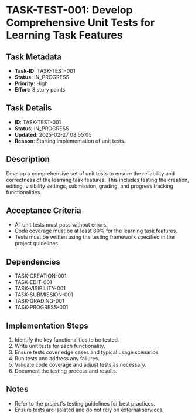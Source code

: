# TASK-TEST-001: Develop Comprehensive Unit Tests for Learning Task Features

## Task Metadata

- **Task-ID:** TASK-TEST-001
- **Status:** IN_PROGRESS
- **Priority:** High
- **Effort:** 8 story points

## Task Details

- **ID**: TASK-TEST-001
- **Status**: IN_PROGRESS
- **Updated**: 2025-02-27 08:55:05
- **Reason**: Starting implementation of unit tests.

## Description

Develop a comprehensive set of unit tests to ensure the reliability and correctness of the learning task features. This includes testing the creation, editing, visibility settings, submission, grading, and progress tracking functionalities.

## Acceptance Criteria

- All unit tests must pass without errors.
- Code coverage must be at least 80% for the learning task features.
- Tests must be written using the testing framework specified in the project guidelines.

## Dependencies

- TASK-CREATION-001
- TASK-EDIT-001
- TASK-VISIBILITY-001
- TASK-SUBMISSION-001
- TASK-GRADING-001
- TASK-PROGRESS-001

## Implementation Steps

1. Identify the key functionalities to be tested.
2. Write unit tests for each functionality.
3. Ensure tests cover edge cases and typical usage scenarios.
4. Run tests and address any failures.
5. Validate code coverage and adjust tests as necessary.
6. Document the testing process and results.

## Notes

- Refer to the project's testing guidelines for best practices.
- Ensure tests are isolated and do not rely on external services.
